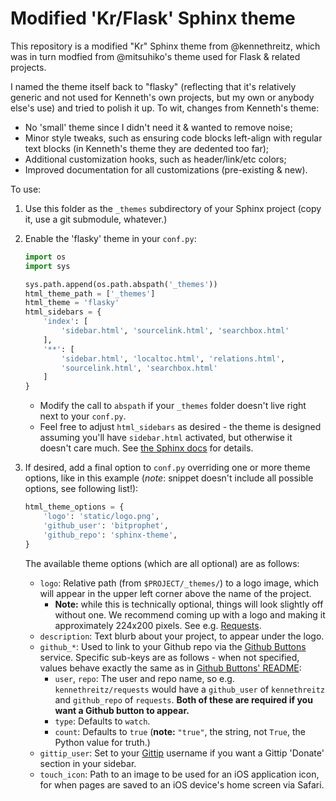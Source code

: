 # Modified 'Kr/Flask' Sphinx theme

This repository is a modified "Kr" Sphinx theme from @kennethreitz, which was
in turn modfied from @mitsuhiko's theme used for Flask & related projects.

I named the theme itself back to "flasky" (reflecting that it's relatively
generic and not used for Kenneth's own projects, but my own or anybody else's
use) and tried to polish it up. To wit, changes from Kenneth's theme:

* No 'small' theme since I didn't need it & wanted to remove noise;
* Minor style tweaks, such as ensuring code blocks left-align with regular text
  blocks (in Kenneth's theme they are dedented too far);
* Additional customization hooks, such as header/link/etc colors;
* Improved documentation for all customizations (pre-existing & new).

To use:

1. Use this folder as the `_themes` subdirectory of your Sphinx project (copy
   it, use a git submodule, whatever.)
1. Enable the 'flasky' theme in your `conf.py`:

   ```python
   import os
   import sys
   
   sys.path.append(os.path.abspath('_themes'))
   html_theme_path = ['_themes']
   html_theme = 'flasky'
   html_sidebars = {
       'index': [
           'sidebar.html', 'sourcelink.html', 'searchbox.html'
       ],
       '**': [
           'sidebar.html', 'localtoc.html', 'relations.html',
           'sourcelink.html', 'searchbox.html'
       ]
   }
   ```

    * Modify the call to `abspath` if your `_themes` folder doesn't live right
    next to your `conf.py`.
    * Feel free to adjust `html_sidebars` as desired - the theme is designed
    assuming you'll have `sidebar.html` activated, but otherwise it doesn't
    care much. See [the Sphinx
    docs](http://sphinx-doc.org/config.html#confval-html_sidebars) for details.

1. If desired, add a final option to `conf.py` overriding one or more theme
   options, like in this example (*note*: snippet doesn't include all possible
   options, see following list!):

   ```python
   html_theme_options = {
       'logo': 'static/logo.png',
       'github_user': 'bitprophet',
       'github_repo': 'sphinx-theme',
   }
   ```

   The available theme options (which are all optional) are as follows:

   * `logo`: Relative path (from `$PROJECT/_themes/`) to a logo image, which
   will appear in the upper left corner above the name of the project.
       * **Note:** while this is technically optional, things will look
       slightly off without one. We recommend coming up with a logo and making
       it approximately 224x200 pixels. See e.g.
       [Requests](http://docs.python-requests.org/en/latest/_static/requests-sidebar.png).
   * `description`: Text blurb about your project, to appear under the logo.
   * `github_*`: Used to link to your Github
   repo via the [Github Buttons](http://ghbtns.com/) service. Specific sub-keys
   are as follows - when not specified, values behave exactly the same as in
   [Github Buttons' README](https://github.com/mdo/github-buttons#usage):
      * `user`, `repo`: The user and repo name, so e.g. `kennethreitz/requests`
      would have a `github_user` of `kennethreitz` and `github_repo` of
      `requests`. **Both of these are required if you want a Github button to
      appear.**
      * `type`: Defaults to `watch`.
      * `count`: Defaults to `true` (**note:** `"true"`, the string, not
      `True`, the Python value for truth.)
   * `gittip_user`: Set to your [Gittip](https://gittip.com) username if you
   want a Gittip 'Donate' section in your sidebar.
   * `touch_icon`: Path to an image to be used for an iOS application icon, for
   when pages are saved to an iOS device's home screen via Safari.
